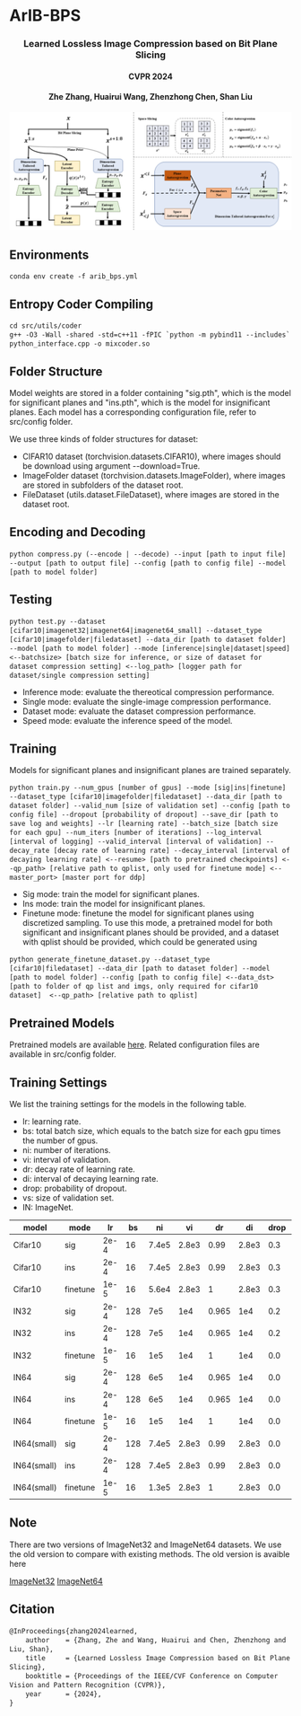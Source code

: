 # ArIB-BPS

### <p align="center"> Learned Lossless Image Compression based on Bit Plane Slicing</p>
####  <p align="center"> CVPR 2024</p>
####  <p align="center"> Zhe Zhang, Huairui Wang, Zhenzhong Chen, Shan Liu</p>

![framework](./assets/overview.png)

## Environments
```
conda env create -f arib_bps.yml
```

## Entropy Coder Compiling
```
cd src/utils/coder
g++ -O3 -Wall -shared -std=c++11 -fPIC `python -m pybind11 --includes` python_interface.cpp -o mixcoder.so
```

## Folder Structure
Model weights are stored in a folder containing "sig.pth", which is the model for significant planes and "ins.pth", which is the model for insignificant planes. Each model has a corresponding configuration file, refer to src/config folder.

We use three kinds of folder structures for dataset:
- CIFAR10 dataset (torchvision.datasets.CIFAR10), where images should be download using argument --download=True.
- ImageFolder dataset (torchvision.datasets.ImageFolder), where images are stored in subfolders of the dataset root.
- FileDataset (utils.dataset.FileDataset), where images are stored in the dataset root.

## Encoding and Decoding
```
python compress.py (--encode | --decode) --input [path to input file] --output [path to output file] --config [path to config file] --model [path to model folder]
```

## Testing
```
python test.py --dataset [cifar10|imagenet32|imagenet64|imagenet64_small] --dataset_type [cifar10|imagefolder|filedataset] --data_dir [path to dataset folder] --model [path to model folder] --mode [inference|single|dataset|speed] <--batchsize> [batch size for inference, or size of dataset for dataset compression setting] <--log_path> [logger path for dataset/single compression setting]
```

- Inference mode: evaluate the thereotical compression performance.
- Single mode: evaluate the single-image compression performance.
- Dataset mode: evaluate the dataset compression performance.
- Speed mode: evaluate the inference speed of the model.

## Training
Models for significant planes and insignificant planes are trained separately. 

```
python train.py --num_gpus [number of gpus] --mode [sig|ins|finetune] --dataset_type [cifar10|imagefolder|filedataset] --data_dir [path to dataset folder] --valid_num [size of validation set] --config [path to config file] --dropout [probability of dropout] --save_dir [path to save log and weights] --lr [learning rate] --batch_size [batch size for each gpu] --num_iters [number of iterations] --log_interval [interval of logging] --valid_interval [interval of validation] --decay_rate [decay rate of learning rate] --decay_interval [interval of decaying learning rate] <--resume> [path to pretrained checkpoints] <--qp_path> [relative path to qplist, only used for finetune mode] <--master_port> [master port for ddp]
```

- Sig mode: train the model for significant planes.
- Ins mode: train the model for insignificant planes.
- Finetune mode: finetune the model for significant planes using discretized sampling. To use this mode, a pretrained model for both significant and insignificant planes should be provided, and a dataset with qplist should be provided, which could be generated using
```
python generate_finetune_dataset.py --dataset_type [cifar10|filedataset] --data_dir [path to dataset folder] --model [path to model folder] --config [path to config file] <--data_dst> [path to folder of qp list and imgs, only required for cifar10 dataset]  <--qp_path> [relative path to qplist]
``` 

## Pretrained Models
Pretrained models are available [here](https://drive.google.com/drive/folders/1RiI2Fzqu0lhjHSpjrOVPb0eOzvnJD9XC?usp=sharing). Related configuration files are available in src/config folder.

## Training Settings
We list the training settings for the models in the following table.
- lr: learning rate.
- bs: total batch size, which equals to the batch size for each gpu times the number of gpus.
- ni: number of iterations.
- vi: interval of validation.
- dr: decay rate of learning rate.
- di: interval of decaying learning rate.
- drop: probability of dropout.
- vs: size of validation set.
- IN: ImageNet.

| model | mode | lr | bs |ni|vi|dr|di|drop|vs|
| ------- | ------- | ------- | ------- | ------- | ------- |------- | ------- | ------- |------- |
| Cifar10 | sig | 2e-4 | 16 | 7.4e5 |2.8e3 | 0.99 | 2.8e3 |0.3 |5000|
| Cifar10 | ins | 2e-4 | 16 | 7.4e5 |2.8e3 | 0.99 | 2.8e3 |0.3 |5000|
| Cifar10 | finetune | 1e-5 | 16 | 5.6e4 |2.8e3 | 1 | 2.8e3 |0.3 |5000|
| IN32 | sig | 2e-4 | 128 | 7e5 |1e4 | 0.965 | 1e4 |0.2 |50000|
| IN32 | ins | 2e-4 | 128 | 7e5 |1e4 | 0.965 | 1e4 |0.2 |50000|
| IN32 | finetune | 1e-5 | 16 | 1e5 |1e4 | 1 | 1e4 |0.0 |50000|
| IN64 | sig | 2e-4 | 128 | 6e5 |1e4 | 0.965 | 1e4 |0.0 |50000|
| IN64 | ins | 2e-4 | 128 | 6e5 |1e4 | 0.965 | 1e4 |0.0 |50000|
| IN64 | finetune | 1e-5 | 16 | 1e5 |1e4 | 1 | 1e4 |0.0 |50000|
| IN64(small) | sig | 2e-4 | 128 | 7.4e5 |2.8e3 | 0.99 | 2.8e3 |0.0 |50000|
| IN64(small) | ins | 2e-4 | 128 | 7.4e5 |2.8e3 | 0.99 | 2.8e3 |0.0 |50000|
| IN64(small) | finetune | 1e-5 | 16 | 1.3e5 |2.8e3 | 1 | 2.8e3 |0.0 |50000|

## Note
There are two versions of ImageNet32 and ImageNet64 datasets. We use the old version to compare with existing methods. The old version is avaible here

[ImageNet32](https://academictorrents.com/details/bf62f5051ef878b9c357e6221e879629a9b4b172) [ImageNet64](https://academictorrents.com/details/96816a530ee002254d29bf7a61c0c158d3dedc3b)

## Citation

```
@InProceedings{zhang2024learned,
    author    = {Zhang, Zhe and Wang, Huairui and Chen, Zhenzhong and Liu, Shan},
    title     = {Learned Lossless Image Compression based on Bit Plane Slicing},
    booktitle = {Proceedings of the IEEE/CVF Conference on Computer Vision and Pattern Recognition (CVPR)},
    year      = {2024},
}
